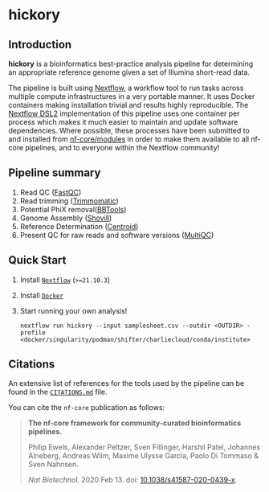 # hickory

## Introduction


**hickory** is a bioinformatics best-practice analysis pipeline for determining an appropriate reference genome given a set of Illumina short-read data.

The pipeline is built using [Nextflow](https://www.nextflow.io), a workflow tool to run tasks across multiple compute infrastructures in a very portable manner. It uses Docker containers making installation trivial and results highly reproducible. The [Nextflow DSL2](https://www.nextflow.io/docs/latest/dsl2.html) implementation of this pipeline uses one container per process which makes it much easier to maintain and update software dependencies. Where possible, these processes have been submitted to and installed from [nf-core/modules](https://github.com/nf-core/modules) in order to make them available to all nf-core pipelines, and to everyone within the Nextflow community!


## Pipeline summary


1. Read QC ([FastQC](https://www.bioinformatics.babraham.ac.uk/projects/fastqc/))
2. Read trimming ([Trimmomatic](http://www.usadellab.org/cms/?page=trimmomatic))
3. Potential PhiX removal([BBTools](https://sourceforge.net/projects/bbmap/))
4. Genome Assembly ([Shovill](https://github.com/tseemann/shovill))
5. Reference Determination ([Centroid](https://github.com/stjacqrm/centroid))
6. Present QC for raw reads and software versions ([MultiQC](http://multiqc.info/))

## Quick Start

1. Install [`Nextflow`](https://www.nextflow.io/docs/latest/getstarted.html#installation) (`>=21.10.3`)

2. Install [`Docker`](https://docs.docker.com/engine/installation/)

3. Start running your own analysis!

   ```console
   nextflow run hickory --input samplesheet.csv --outdir <OUTDIR> -profile <docker/singularity/podman/shifter/charliecloud/conda/institute>
   ```

## Citations



An extensive list of references for the tools used by the pipeline can be found in the [`CITATIONS.md`](CITATIONS.md) file.

You can cite the `nf-core` publication as follows:

> **The nf-core framework for community-curated bioinformatics pipelines.**
>
> Philip Ewels, Alexander Peltzer, Sven Fillinger, Harshil Patel, Johannes Alneberg, Andreas Wilm, Maxime Ulysse Garcia, Paolo Di Tommaso & Sven Nahnsen.
>
> _Nat Biotechnol._ 2020 Feb 13. doi: [10.1038/s41587-020-0439-x](https://dx.doi.org/10.1038/s41587-020-0439-x).
